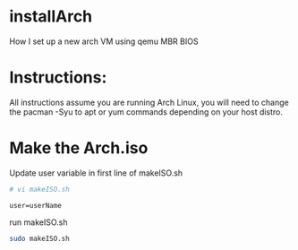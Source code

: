 # installArch
How I set up a new arch VM using qemu MBR BIOS

# Instructions:
All instructions assume you are running Arch Linux, you will need to change the pacman -Syu to apt or yum commands depending on your host distro.

# Make the Arch.iso
Update user variable in first line of makeISO.sh
```bash
# vi makeISO.sh
```
```terminal
user=userName
```

run makeISO.sh
```bash
sudo makeISO.sh
```
